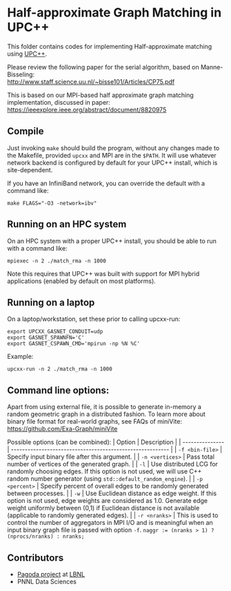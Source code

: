 # Half-approximate Graph Matching in UPC++

This folder contains codes for implementing Half-approximate
matching using [UPC++](https://upcxx.lbl.gov).

Please review the following paper for the serial
algorithm, based on Manne-Bisseling:     
http://www.staff.science.uu.nl/~bisse101/Articles/CP75.pdf

This is based on our MPI-based half approximate graph matching 
implementation, discussed in paper:    
https://ieeexplore.ieee.org/abstract/document/8820975


## Compile

Just invoking `make` should build the program, without any
changes made to the Makefile, provided `upcxx` and MPI are in the `$PATH`. 
It will use whatever network backend is configured by default
for your UPC++ install, which is site-dependent.

If you have an InfiniBand network, you can override the default 
with a command like:
```
make FLAGS="-O3 -network=ibv"
```

## Running on an HPC system

On an HPC system with a proper UPC++ install, you should be able
to run with a command like:

```
mpiexec -n 2 ./match_rma -n 1000
```

Note this requires that UPC++ was built with support for MPI hybrid
applications (enabled by default on most platforms).

## Running on a laptop

On a laptop/workstation, set these prior to calling upcxx-run:

```
export UPCXX_GASNET_CONDUIT=udp
export GASNET_SPAWNFN='C'
export GASNET_CSPAWN_CMD='mpirun -np %N %C'
```

Example: 

```
upcxx-run -n 2 ./match_rma -n 1000
```

## Command line options:


Apart from using external file, it is possible to generate
in-memory a random geometric graph in a distributed fashion.
To learn more about binary file format for real-world graphs, 
see FAQs of miniVite: https://github.com/Exa-Graph/miniVite

Possible options (can be combined):
| Option          | Description                                               |
| --------------- | --------------------------------------------------------- |
| `-f <bin-file>` | Specify input binary file after this argument.            |
| `-n <vertices>` | Pass total number of vertices of the generated graph.     |
| `-l`            | Use distributed LCG for randomly choosing edges. If this option is not used, we will use C++ random number generator (using `std::default_random_engine`). |
| `-p <percent>`  | Specify percent of overall edges to be randomly generated between processes. |
| `-w`            | Use Euclidean distance as edge weight. If this option is not used, edge weights are considered as 1.0. Generate edge weight uniformly between (0,1) if Euclidean distance is not available (applicable to randomly generated edges). |
| `-r <nranks>`   | This is used to control the number of aggregators in MPI I/O and is meaningful when an input binary graph file is passed with option `-f`.  `naggr := (nranks > 1) ? (nprocs/nranks) : nranks;` 

## Contributors

* [Pagoda project](https://crd.lbl.gov/pagoda) at [LBNL](https://www.lbl.gov)
* PNNL Data Sciences


